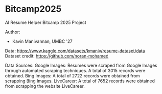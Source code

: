 # Bitcamp2025
AI Resume Helper Bitcamp 2025 Project

Author:
* Kavin Manivannan, UMBC '27

Data:
https://www.kaggle.com/datasets/kmaniv/resume-dataset/data 
Dataset credit: https://github.com/noran-mohamed

Data Sources:
Google Images: Resumes were scraped from Google Images through automated scraping techniques. A total of 3015 records were obtained.
Bing Images: A total of 2722 records were obtained from scrapping Bing Images.
LiveCareer: A total of 7652 records were obtained from scrapping the website LiveCareer.
